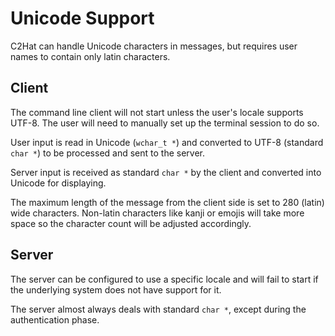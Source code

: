 # Unicode Support

C2Hat can handle Unicode characters in messages, but requires user names to contain only latin characters.

## Client

The command line client will not start unless the user's locale supports UTF-8. The user will need to manually set up the terminal session to do so.

User input is read in Unicode (`wchar_t *`) and converted to UTF-8 (standard `char *`) to be processed and sent to the server.

Server input is received as standard `char *` by the client and converted into Unicode for displaying.

The maximum length of the message from the client side is set to 280 (latin) wide characters. Non-latin characters like kanji or emojis will take more space so the character count will be adjusted accordingly.

## Server

The server can be configured to use a specific locale and will fail to start if the underlying system does not have support for it.

The server almost always deals with standard `char *`, except during the authentication phase.
